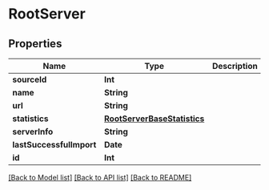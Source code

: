 # RootServer

## Properties
Name | Type | Description | Notes
------------ | ------------- | ------------- | -------------
**sourceId** | **Int** |  | 
**name** | **String** |  | 
**url** | **String** |  | 
**statistics** | [**RootServerBaseStatistics**](RootServerBaseStatistics.md) |  | [optional] 
**serverInfo** | **String** |  | [optional] 
**lastSuccessfulImport** | **Date** |  | 
**id** | **Int** |  | 

[[Back to Model list]](../README.md#documentation-for-models) [[Back to API list]](../README.md#documentation-for-api-endpoints) [[Back to README]](../README.md)


